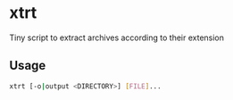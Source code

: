 # xtrt

Tiny script to extract archives according to their extension


## Usage

```sh
xtrt [-o|output <DIRECTORY>] [FILE]...
```
